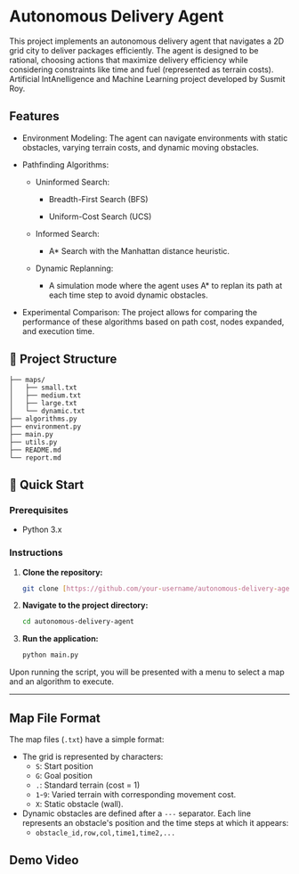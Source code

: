 # Autonomous Delivery Agent
This project implements an autonomous delivery agent that navigates a 2D grid city to deliver packages efficiently. The agent is designed to be rational, choosing actions that maximize delivery efficiency while considering constraints like time and fuel (represented as terrain costs). Artificial IntAnelligence and Machine Learning project developed by Susmit Roy.


##  Features

*  Environment Modeling: The agent can navigate environments with static obstacles, varying terrain costs, and dynamic moving obstacles.

* Pathfinding Algorithms:

    * Uninformed Search:

        * Breadth-First Search (BFS)

        * Uniform-Cost Search (UCS)

    * Informed Search:

        * A* Search with the Manhattan distance heuristic.

    * Dynamic Replanning:

        * A simulation mode where the agent uses A* to replan its path at each time step   to      avoid dynamic obstacles.

* Experimental Comparison: The project allows for comparing the performance of these algorithms based on path cost, nodes expanded, and execution time.

## 📁 Project Structure
```
├── maps/
│   ├── small.txt
│   ├── medium.txt
│   ├── large.txt
│   └── dynamic.txt
├── algorithms.py
├── environment.py
├── main.py
├── utils.py
├── README.md
└── report.md
```

## 🚀 Quick Start

### Prerequisites

* Python 3.x

### Instructions

1.  **Clone the repository:**
    ```bash
    git clone [https://github.com/your-username/autonomous-delivery-agent.git](https://github.com/your-username/autonomous-delivery-agent.git)
    ```

2.  **Navigate to the project directory:**
    ```bash
    cd autonomous-delivery-agent
    ```

3.  **Run the application:**
    ```bash
    python main.py
    ```

Upon running the script, you will be presented with a menu to select a map and an algorithm to execute.

---
## Map File Format

The map files (`.txt`) have a simple format:

* The grid is represented by characters:
    * `S`: Start position
    * `G`: Goal position
    * `.`: Standard terrain (cost = 1)
    * `1`-`9`: Varied terrain with corresponding movement cost.
    * `X`: Static obstacle (wall).
* Dynamic obstacles are defined after a `---` separator. Each line represents an obstacle's position and the time steps at which it appears:
    * `obstacle_id,row,col,time1,time2,...`



## Demo Video




#
